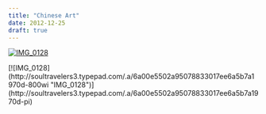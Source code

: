```yaml
---
title: "Chinese Art"
date: 2012-12-25
draft: true
---
```


[![IMG_0128](https://soultravelers3.typepad.com/.a/6a00e5502a95078833017c35022e71970b-200wi "IMG_0128")](http://soultravelers3.typepad.com/.a/6a00e5502a95078833017c35022e71970b-pi)  
  
  
  
  
  
  
  

<!--more--> [![IMG_0128](http://soultravelers3.typepad.com/.a/6a00e5502a95078833017ee6a5b7a1970d-800wi "IMG_0128")](http://soultravelers3.typepad.com/.a/6a00e5502a95078833017ee6a5b7a1970d-pi)
